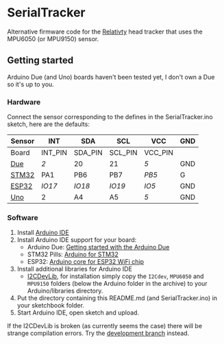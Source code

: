 # SerialTracker
Alternative firmware code for the [Relativty](https://www.relativty.net/) head tracker that uses the MPU6050 (or MPU9150) sensor.

## Getting started
Arduino Due (and Uno) boards haven't been tested yet, I don't own a Due so it's up to you.  

### Hardware
Connect the sensor corresponding to the defines in the SerialTracker.ino sketch, here are the defaults:

Sensor | INT | SDA | SCL | VCC | GND 
-------|-----|-----|-----|-----|-----
Board  | INT_PIN | SDA_PIN | SCL_PIN | VCC_PIN | 
[Due](http://www.robgray.com/temp/Due-pinout-WEB.png) | _2_ | 20 | 21 | _5_ | GND
[STM32](https://wiki.stm32duino.com/images/a/ae/Bluepillpinout.gif) | PA1 | PB6 | PB7 | _PB5_ | G
[ESP32](https://components101.com/sites/default/files/component_pin/ESP32-Pinout.png) | _IO17_ | _IO18_ | _IO19_ | _IO5_ | GND
[Uno](https://upload.wikimedia.org/wikipedia/commons/c/c9/Pinout_of_ARDUINO_Board_and_ATMega328PU.svg) | 2 | A4 | A5 | _5_ | GND

### Software
1. Install [Arduino IDE](https://www.arduino.cc/en/Main/Software)
1. Install Arduino IDE support for your board:
   * Arduino Due: [Getting started with the Arduino Due](https://www.arduino.cc/en/Guide/ArduinoDue#toc2)
   * STM32 Pills: [Arduino for STM32](https://github.com/rogerclarkmelbourne/Arduino_STM32/wiki/Installation)
   * ESP32: [Arduino core for ESP32 WiFi chip](https://github.com/espressif/arduino-esp32#arduino-core-for-esp32-wifi-chip----) 
1. Install additional libraries for Arduino IDE
   * [I2CDevLib](https://github.com/jrowberg/i2cdevlib), for installation simply copy the `I2Cdev`, `MPU6050` and `MPU9150` folders (below the Arduino folder in the archive) to your Arduino/libraries directory.
1. Put the directory containing this README.md (and SerialTracker.ino) in your sketchbook folder.
1. Start Arduino IDE, open sketch and upload.

If the I2CDevLib is broken (as currently seems the case) there will be strange compilation errors.  Try the [development branch](https://github.com/jrowberg/i2cdevlib/tree/develop) instead. 

